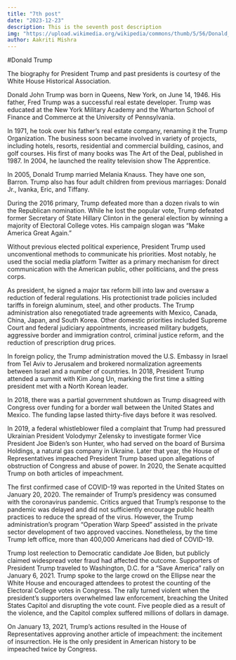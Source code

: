```yaml
---
title: "7th post"
date: "2023-12-23"
description: This is the seventh post description
img: "https://upload.wikimedia.org/wikipedia/commons/thumb/5/56/Donald_Trump_official_portrait.jpg/800px-Donald_Trump_official_portrait.jpg"
author: Aakriti Mishra
---
```

#Donald Trump 


The biography for President Trump and past presidents is courtesy of the White House Historical Association.

Donald John Trump was born in Queens, New York, on June 14, 1946. His father, Fred Trump was a successful real estate developer. Trump was educated at the New York Military Academy and the Wharton School of Finance and Commerce at the University of Pennsylvania.

In 1971, he took over his father’s real estate company, renaming it the Trump Organization. The business soon became involved in variety of projects, including hotels, resorts, residential and commercial building, casinos, and golf courses. His first of many books was The Art of the Deal, published in 1987. In 2004, he launched the reality television show The Apprentice.

In 2005, Donald Trump married Melania Knauss. They have one son, Barron. Trump also has four adult children from previous marriages: Donald Jr., Ivanka, Eric, and Tiffany.

During the 2016 primary, Trump defeated more than a dozen rivals to win the Republican nomination. While he lost the popular vote, Trump defeated former Secretary of State Hillary Clinton in the general election by winning a majority of Electoral College votes. His campaign slogan was “Make America Great Again.”

Without previous elected political experience, President Trump used unconventional methods to communicate his priorities. Most notably, he used the social media platform Twitter as a primary mechanism for direct communication with the American public, other politicians, and the press corps.

As president, he signed a major tax reform bill into law and oversaw a reduction of federal regulations. His protectionist trade policies included tariffs in foreign aluminum, steel, and other products. The Trump administration also renegotiated trade agreements with Mexico, Canada, China, Japan, and South Korea. Other domestic priorities included Supreme Court and federal judiciary appointments, increased military budgets, aggressive border and immigration control, criminal justice reform, and the reduction of prescription drug prices.

In foreign policy, the Trump administration moved the U.S. Embassy in Israel from Tel Aviv to Jerusalem and brokered normalization agreements between Israel and a number of countries. In 2018, President Trump attended a summit with Kim Jong Un, marking the first time a sitting president met with a North Korean leader.

In 2018, there was a partial government shutdown as Trump disagreed with Congress over funding for a border wall between the United States and Mexico. The funding lapse lasted thirty-five days before it was resolved.

In 2019, a federal whistleblower filed a complaint that Trump had pressured Ukrainian President Volodymyr Zelensky to investigate former Vice President Joe Biden’s son Hunter, who had served on the board of Bursima Holdings, a natural gas company in Ukraine. Later that year, the House of Representatives impeached President Trump based upon allegations of obstruction of Congress and abuse of power. In 2020, the Senate acquitted Trump on both articles of impeachment.

The first confirmed case of COVID-19 was reported in the United States on January 20, 2020. The remainder of Trump’s presidency was consumed with the coronavirus pandemic. Critics argued that Trump’s response to the pandemic was delayed and did not sufficiently encourage public health practices to reduce the spread of the virus. However, the Trump administration’s program “Operation Warp Speed” assisted in the private sector development of two approved vaccines. Nonetheless, by the time Trump left office, more than 400,000 Americans had died of COVID-19.

Trump lost reelection to Democratic candidate Joe Biden, but publicly claimed widespread voter fraud had affected the outcome. Supporters of President Trump traveled to Washington, D.C. for a “Save America” rally on January 6, 2021. Trump spoke to the large crowd on the Ellipse near the White House and encouraged attendees to protest the counting of the Electoral College votes in Congress. The rally turned violent when the president’s supporters overwhelmed law enforcement, breaching the United States Capitol and disrupting the vote count. Five people died as a result of the violence, and the Capitol complex suffered millions of dollars in damage.

On January 13, 2021, Trump’s actions resulted in the House of Representatives approving another article of impeachment: the incitement of insurrection. He is the only president in American history to be impeached twice by Congress.
